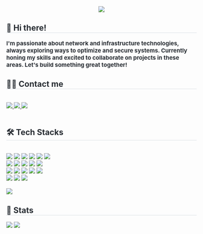 <div align= "center">
    <img src="https://capsule-render.vercel.app/api?type=waving&color=0:0cdeed,100:f028d5&height=120&text=Hello!%20World&animation=twinkling&fontColor=000000&fontSize=70" />
    </div>
    <div style="text-align: left;"> 
    <h2 style="border-bottom: 1px solid #d8dee4; color: #282d33;"> 👋 Hi there! </h2>  
    <div style="font-weight: 700; font-size: 15px; text-align: left; color: #282d33;"> I'm passionate about network and infrastructure technologies, always exploring ways to optimize and secure systems. Currently honing my skills and excited to collaborate on projects in these areas. Let's build something great together! </div> 
    </div>
    <div style="text-align: left;">
    <h2 style="border-bottom: 1px solid #d8dee4; color: #282d33;"> 🧑‍💻 Contact me </h2> <br> 
    <div style="text-align: left;"> <a href=https://www.instagram.com/jeonguk0201/> <img src="https://img.shields.io/badge/Instagram-E4405F?style=flat-square&logo=Instagram&logoColor=white&link=https://www.instagram.com/jeonguk0201/"> </a>
         <a href=https://www.notion.so/5db454e88c9b41a0b407accd9e3bf173> <img src="https://img.shields.io/badge/Notion-000000?style=flat-square&logo=Notion&logoColor=white&link=https://www.notion.so/5db454e88c9b41a0b407accd9e3bf173"> </a>
         <a href=mailto:jeonguk21@gmail.com> <img src="https://img.shields.io/badge/Gmail-EA4335?style=flat-square&logo=Gmail&logoColor=white&link=mailto:jeonguk21@gmail.com"> </a>
          </div>  <br> 
    <div style="text-align: left;">
    <h2 style="border-bottom: 1px solid #d8dee4; color: #282d33;"> 🛠️ Tech Stacks </h2> <br> 
    <div style="margin: ; text-align: left;" "text-align: left;"> 
          <img src="https://img.shields.io/badge/Java-007396?style=flat-square&logo=Java&logoColor=white">
        <img src="https://img.shields.io/badge/Python-3776AB?style=flat-square&logo=Python&logoColor=white">
        <img src="https://img.shields.io/badge/C-A8B9CC?style=flat-square&logo=C&logoColor=white">
        <img src="https://img.shields.io/badge/Javascript-F7DF1E?style=flat-square&logo=Javascript&logoColor=white">
        <img src="https://img.shields.io/badge/Spring-6DB33F?style=flat-square&logo=Spring&logoColor=white">
        <img src="https://img.shields.io/badge/Spring Boot-6DB33F?style=flat-square&logo=Spring Boot&logoColor=white">
        <br/>
        <img src="https://img.shields.io/badge/Linux-FCC624?style=flat-square&logo=Linux&logoColor=white">
        <img src="https://img.shields.io/badge/MySQL-4479A1?style=flat-square&logo=MySQL&logoColor=white">
        <img src="https://img.shields.io/badge/Oracle-F80000?style=flat-square&logo=Oracle&logoColor=white">
        <img src="https://img.shields.io/badge/Git-F05032?style=flat-square&logo=Git&logoColor=white">
        <img src="https://img.shields.io/badge/Amazon AWS-232F3E?style=flat-square&logo=Amazon AWS&logoColor=white">
        <br/>
        <img src="https://img.shields.io/badge/Elasticsearch-005571?style=flat-square&logo=Elasticsearch&logoColor=white">
        <img src="https://img.shields.io/badge/Logstash-005571?style=flat-square&logo=Logstash&logoColor=white">
        <img src="https://img.shields.io/badge/Kibana-005571?style=flat-square&logo=Kibana&logoColor=white">
        <img src="https://img.shields.io/badge/Filebeat-005571?style=flat-square&logo=Filebeat&logoColor=white">
        <img src="https://img.shields.io/badge/Docker-2496ED?style=flat-square&logo=Docker&logoColor=white">
        <br/>
        <img src="https://img.shields.io/badge/VMware-607078?style=flat-square&logo=VMware&logoColor=white">
        <img src="https://img.shields.io/badge/vSphere-607078?style=flat-square&logo=VMware&logoColor=white">
        <img src="https://img.shields.io/badge/Kubernetes-326CE5?style=flat-square&logo=Kubernetes&logoColor=white">
          </div>
    </div>
     <br>
    <div style="text-align: left;"> <a href="https://hits.seeyoufarm.com"> <img src="https://hits.seeyoufarm.com/api/count/incr/badge.svg?url=https%3A%2F%2Fgithub.com%2Fjeonguk0201%2F&count_bg=%23000000&title_bg=%23000000&icon=github.svg&icon_color=%23FFFFFF&title=GitHub&edge_flat=false"/></a>
       </div> 
    </div>
    <div style="text-align: left;"> 
    <h2 style="border-bottom: 1px solid #d8dee4; color: #282d33;"> 🏅 Stats </h2> <div style="text-align: left;"> <img src="https://github-readme-stats.vercel.app/api?username=jeonguk0201&bg_color=180,fbdff9,00000000&title_color=000000&text_color=000000"
         /> <img src="https://github-readme-stats.vercel.app/api/top-langs/?username=jeonguk0201&layout=compact&bg_color=60,c2edff,ff9ef7&title_color=001eff&text_color=001eff"
           /> </div> 
    </div>
    
